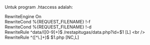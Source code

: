 Untuk program .htaccess adalah:

RewriteEngine On <br />
RewriteCond %{REQUEST_FILENAME} !-f <br />
RewriteCond %{REQUEST_FILENAME} !-d <br />
RewriteRule ^data/([0-9]+)$ /restapitugas/data.php?id=$1 [L] <br />
RewriteRule ^([^\.]+)$ $1.php [NC,L]

